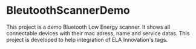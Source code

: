 # BleutoothScannerDemo

This project is a demo Bluetooth Low Energy scanner.
It shows all connectable devices with their mac adress, name and service datas.
This project is developed to help integration of ELA Innovation's tags.
